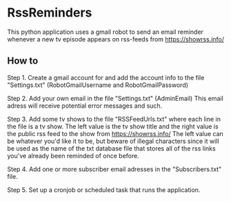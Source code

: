 # RssReminders
This python application uses a gmail robot to send an email reminder whenever a new tv episode appears on rss-feeds from https://showrss.info/

How to
------
Step 1. Create a gmail account for and add the account info to the file "Settings.txt" (RobotGmailUsername and RobotGmailPassword)

Step 2. Add your own email in the file "Settings.txt" (AdminEmail)
    This email adress will receive potential error messages and such.
    
Step 3. Add some tv shows to the file "RSSFeedUrls.txt" where each line in the file is a tv show. The left value is the tv show title and the right value is the public rss feed to the show from https://showrss.info/
    The left value can be whatever you'd like it to be, but beware of illegal characters since it will be used as the name of the txt database file that stores all of the rss links you've already been reminded of once before.
    
Step 4. Add one or more subscriber email adresses in the "Subscribers.txt" file.

Step 5. Set up a cronjob or scheduled task that runs the application.

